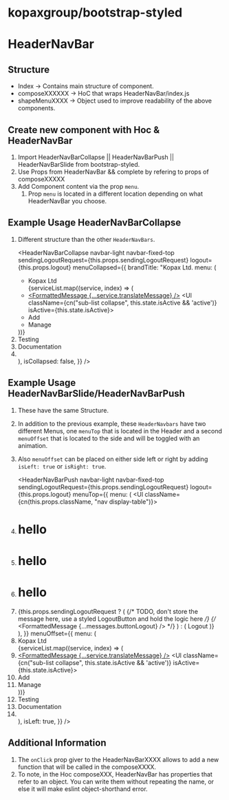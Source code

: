 kopaxgroup/bootstrap-styled
===========================

HeaderNavBar
============

Structure
---------

- Index -> Contains main structure of component.
- composeXXXXXX -> HoC that wraps HeaderNavBar/index.js
- shapeMenuXXXX -> Object used to improve readability of the above components.

Create new component with Hoc & HeaderNavBar
--------------------------------------------

1. Import HeaderNavBarCollapse || HeaderNavBarPush || HeaderNavBarSlide from bootstrap-styled.
1. Use Props from HeaderNavBar && complete by refering to props of composeXXXXX
1. Add Component content via the prop `menu`.
    1. Prop `menu` is located in a different location depending on what HeaderNavBar you choose.
    
Example Usage HeaderNavBarCollapse
----------------------------------

1. Different structure than the other `HeaderNavBars`.


    <HeaderNavBarCollapse
      navbar-light
      navbar-fixed-top
      sendingLogoutRequest={this.props.sendingLogoutRequest}
      logout={this.props.logout}
      menuCollapsed={{
      brandTitle: "Kopax Ltd.
        menu: (
          <Ul className="nav navbar-nav">
            <Li className="nav-item">
              <Link className="nav-link active" to={pages.pageDashboard.path}>Kopax Ltd</Link>
            </Li>
            {serviceList.map((service, index) => (
              <Li className="nav-item" key={index}>
                <A className="nav-link " href="#" onClick={this.handleClick}><FormattedMessage {...service.translateMessage} /></A>
                <Ul className={cn("sub-list collapse", this.state.isActive && 'active')} isActive={this.state.isActive}>
                  <Li className="nav-item-sub">
                    <Link className="nav-link" to="#">Add</Link>
                  </Li>
                  <Li className="nav-item">
                    <Link className="nav-link" to="#">Manage</Link>
                  </Li>
                </Ul>
              </Li>
            ))}
            <Li className="nav-item">
              <Link className="nav-link" to={pages.pageTesting.path}>Testing</Link>
            </Li>
            <Li className="nav-item">
              <Link className="nav-link" to="/documentation">Documentation</Link>
            </Li>
            <Li className="nav-item white">
              <LocaleToggle />
            </Li>
          </Ul>
        ),
        isCollapsed: false,
      }}
    />

Example Usage HeaderNavBarSlide/HeaderNavBarPush
------------------------------------------------
    
1. These have the same Structure.
1. In addition to the previous example, these `HeaderNavbars` have two different Menus, one `menuTop` that is located 
in the Header and a second `menuOffset` that is located to the side and will be toggled with an animation.
1. Also `menuOffset` can be placed on either side left or right by adding `isLeft: true` or `isRight: true`.


    <HeaderNavBarPush
        navbar-light
        navbar-fixed-top
        sendingLogoutRequest={this.props.sendingLogoutRequest}
        logout={this.props.logout}
        menuTop={{
        menu: (
          <Ul className={cn(this.props.className, "nav display-table")}>
            <Li  className="nav-item">
              <div><h1>hello</h1></div>
            </Li>
            <Li  className="nav-item">
              <div><h1>hello</h1></div>
            </Li>
            <Li  className="nav-item">
              <div><h1>hello</h1></div>
            </Li>
            <Li className="nav-item">
              {this.props.sendingLogoutRequest ? (
                <LoadingButton className="btn btn-danger" disabled>
                  {/* TODO, don't store the message here, use a styled LogoutButton and hold the logic here */}
                  {/* <FormattedMessage {...messages.buttonLogout} /> */}
                </LoadingButton>
              ) : (
                <Link className="btn btn-sm btn-danger logout" onClick={this.props.logout}>Logout</Link>
              )}
            </Li>
          </Ul>
        ),
        }}
        menuOffset={{
        menu: (
          <Nav className="nav nav-pills nav-stacked">
            <Li className="nav-item">
              <Link className="nav-link active" to={pages.pageDashboard.path}>Kopax Ltd</Link>
            </Li>
            {serviceList.map((service, index) => (
              <Li className="nav-item" key={index}>
                <A className="nav-link " href="#" onClick={this.handleClick}><FormattedMessage {...service.translateMessage} /></A>
                <Ul className={cn("sub-list collapse", this.state.isActive && 'active')} isActive={this.state.isActive}>
                  <Li className="nav-item-sub">
                    <Link className="nav-link" to="#">Add</Link>
                  </Li>
                  <Li className="nav-item">
                    <Link className="nav-link" to="#">Manage</Link>
                  </Li>
                </Ul>
              </Li>
            ))}
            <Li className="nav-item">
              <Link className="nav-link" to={pages.pageTesting.path}>Testing</Link>
            </Li>
            <Li className="nav-item">
              <Link className="nav-link" to="/documentation">Documentation</Link>
            </Li>
            <Li className="nav-item white">
              <LocaleToggle />
            </Li>
          </Nav>
        ),
        isLeft: true,
        }}
    />
    
    
Additional Information
----------------------

1. The `onClick` prop giver to the HeaderNavBarXXXX allows to add a new function that will be called in the composeXXXX.
1. To note, in the Hoc composeXXX, HeaderNavBar has properties that refer to an object. You can write them without repeating the name, or else it will make eslint object-shorthand error.